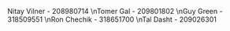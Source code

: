 Nitay Vilner - 208980714
\nTomer Gal - 209801802
\nGuy Green - 318509551
\nRon Chechik - 318651700
\nTal Dasht - 209026301
